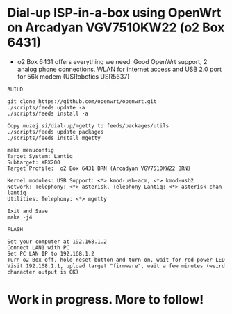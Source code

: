 # Dial-up ISP-in-a-box using OpenWrt on Arcadyan VGV7510KW22 (o2 Box 6431)

- o2 Box 6431 offers everything we need: Good OpenWrt support, 2 analog phone connections, WLAN for internet access and USB 2.0 port for 56k modem (USRobotics USR5637)

```
BUILD

git clone https://github.com/openwrt/openwrt.git
./scripts/feeds update -a
./scripts/feeds install -a

Copy muzej.si/dial-up/mgetty to feeds/packages/utils
./scripts/feeds update packages
./scripts/feeds install mgetty

make menuconfig
Target System: Lantiq
Subtarget: XRX200
Target Profile:  o2 Box 6431 BRN (Arcadyan VGV7510KW22 BRN)

Kernel modules: USB Support: <*> kmod-usb-acm, <*> kmod-usb2
Network: Telephony: <*> asterisk, Telephony Lantiq: <*> asterisk-chan-lantiq
Utilities: Telephony: <*> mgetty

Exit and Save
make -j4

FLASH

Set your computer at 192.168.1.2
Connect LAN1 with PC
Set PC LAN IP to 192.168.1.2
Turn o2 Box off, hold reset button and turn on, wait for red power LED
Visit 192.168.1.1, upload target "firmware", wait a few minutes (weird character output is OK)
```

# Work in progress. More to follow!
